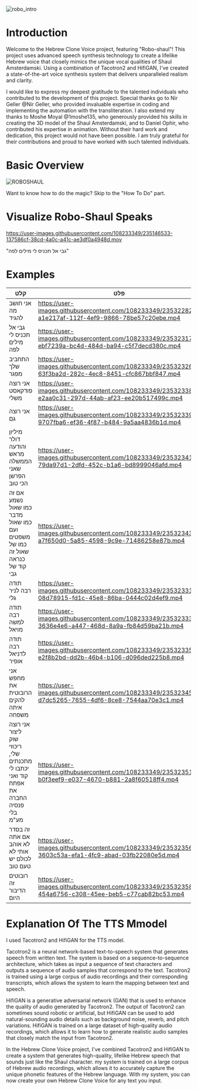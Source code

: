 ![robo_intro](https://user-images.githubusercontent.com/108233349/234963970-5be87d9f-705c-45cd-aa28-e6fbf795f427.png)

# Introduction
Welcome to the Hebrew Clone Voice project, featuring "Robo-shaul"!
This project uses advanced speech synthesis technology to create a lifelike Hebrew voice that closely mimics the unique vocal qualities of Shaul Amsterdamski.
Using a combination of Tacotron2 and HifiGAN, I've created a state-of-the-art voice synthesis system that delivers unparalleled realism and clarity.

I would like to express my deepest gratitude to the talented individuals who contributed to the development of this project.
Special thanks go to Nir Geller @Nir Geller, who provided invaluable expertise in coding and implementing the automation with the transliteration.
I also extend my thanks to Moshe Moyal @1moshe135, who generously provided his skills in creating the 3D model of the Shaul Amsterdamski,
and to Daniel Ophir, who contributed his expertise in animation. Without their hard work and dedication, this project would not have been possible.
I am truly grateful for their contributions and proud to have worked with such talented individuals.

# Basic Overview
![ROBOSHAUL](https://user-images.githubusercontent.com/108233349/235231187-003228b8-7bb1-4afd-9436-5928faba26ed.gif)

Want to know how to do the magic? Skip to the "How To Do" part.
# Visualize Robo-Shaul Speaks
https://user-images.githubusercontent.com/108233349/235146533-137586cf-38cd-4a0c-a41c-ae3df0a4948d.mov

"גבי אל תכניס לי מילים לפה"
# Examples

|קלט   | פלט|
|-----------|----------|
|אני חושב מה להגיד|https://user-images.githubusercontent.com/108233349/235322827-a1e217af-112f-4ef9-9866-78be57c20ebe.mp4|
|גבי אל תכניס לי מילים לפה|https://user-images.githubusercontent.com/108233349/235323176-ebf7239a-bc4d-484d-ba94-c5f7decd380c.mp4|
|התחביב שלך מפגר|https://user-images.githubusercontent.com/108233349/235323265-63f3ba2d-282c-4ec8-8451-cfc867bbf847.mp4|
|אני רוצה פודקאסט משלי|https://user-images.githubusercontent.com/108233349/235323381-e2aa0c31-297d-44ab-af23-ee20b517499c.mp4|
|אני רוצה גם|https://user-images.githubusercontent.com/108233349/235323393-9707fba6-ef36-4f87-b484-9a5aa4836b1d.mp4|
|מיליון דולר והודעה מראש הממשלה שאני הפרשן הכי טוב|https://user-images.githubusercontent.com/108233349/235323418-79da97d1-2dfd-452c-b1a6-bd8999046afd.mp4|
|אם זה נשמע כמו שאול מדבר כמו שאול ועם משפטים כמו של שאול זה כנראה קוד של גבי|https://user-images.githubusercontent.com/108233349/235323439-a7f650d0-5a85-4598-9c9e-71486258e87b.mp4|
|תודה רבה לניר גלי|https://user-images.githubusercontent.com/108233349/235323317-08d78915-fd1c-45e8-86ba-0444c02d4ef9.mp4|
|תודה רבה למשה מויאל|https://user-images.githubusercontent.com/108233349/235323331-3636e4e6-a447-468d-8a9a-fb84d59ba21b.mp4|
|תודה רבה לדניאל אופיר|https://user-images.githubusercontent.com/108233349/235323358-e2f8b2bd-dd2b-46b4-b106-d096ded225b8.mp4|
|אני מחפש את הרובוטית להקים איתה משפחה|https://user-images.githubusercontent.com/108233349/235323453-d7dc5265-7655-4df6-8ce8-7544aa70e3c1.mp4|
|אני רוצה ליצור שוק ריכוזי שלי, מתכנתים יכתבו לי קוד ואני אפתח את החברה פנסיה בלי מע"מ|https://user-images.githubusercontent.com/108233349/235323512-b0f3eef9-e037-4670-b881-2a8f60518ff4.mp4|
|זה בסדר אם אתה לא אוהב אותי לא לכולם יש טעם טוב|https://user-images.githubusercontent.com/108233349/235323567-3603c53a-efa1-4fc9-abad-03fb22080e5d.mp4|
|רובוטים זה הדיבור היום|https://user-images.githubusercontent.com/108233349/235323586-454a6756-c308-45ee-beb5-c77cab82bc53.mp4|

# Explanation Of The TTS Mmodel
I used Tacotron2 and HifiGAN for the TTS model.

Tacotron2 is a neural network-based text-to-speech system that generates speech from written text. The system is based on a sequence-to-sequence architecture, which takes as input a sequence of text characters and outputs a sequence of audio samples that correspond to the text. Tacotron2 is trained using a large corpus of audio recordings and their corresponding transcripts, which allows the system to learn the mapping between text and speech.

HifiGAN is a generative adversarial network (GAN) that is used to enhance the quality of audio generated by Tacotron2. The output of Tacotron2 can sometimes sound robotic or artificial, but HifiGAN can be used to add natural-sounding audio details such as background noise, reverb, and pitch variations. HifiGAN is trained on a large dataset of high-quality audio recordings, which allows it to learn how to generate realistic audio samples that closely match the input from Tacotron2.

In the Hebrew Clone Voice project, I've combined Tacotron2 and HifiGAN to create a system that generates high-quality, lifelike Hebrew speech that sounds just like the Shaul character. my system is trained on a large corpus of Hebrew audio recordings, which allows it to accurately capture the unique phonetic features of the Hebrew language. With my system, you can now create your own Hebrew Clone Voice for any text you input.




